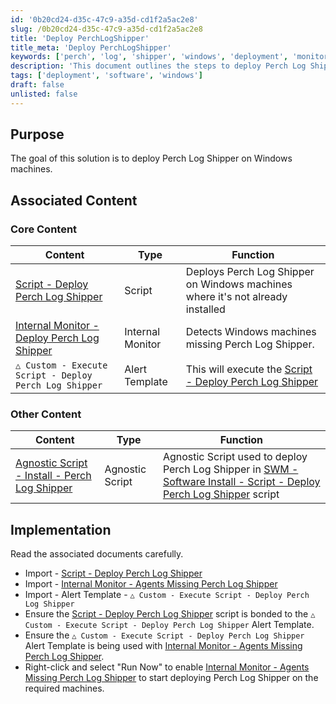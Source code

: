 ```yaml
---
id: '0b20cd24-d35c-47c9-a35d-cd1f2a5ac2e8'
slug: /0b20cd24-d35c-47c9-a35d-cd1f2a5ac2e8
title: 'Deploy PerchLogShipper'
title_meta: 'Deploy PerchLogShipper'
keywords: ['perch', 'log', 'shipper', 'windows', 'deployment', 'monitor']
description: 'This document outlines the steps to deploy Perch Log Shipper on Windows machines, detailing associated scripts and monitors needed for effective implementation.'
tags: ['deployment', 'software', 'windows']
draft: false
unlisted: false
---
```


## Purpose

The goal of this solution is to deploy Perch Log Shipper on Windows machines.

## Associated Content

### Core Content

| Content                                                                 | Type           | Function                                                                     |
|-------------------------------------------------------------------------|----------------|------------------------------------------------------------------------------|
| [Script - Deploy Perch Log Shipper](/docs/6587bacd-7587-466e-b31d-7291cf11a401) | Script         | Deploys Perch Log Shipper on Windows machines where it's not already installed |
| [Internal Monitor - Deploy Perch Log Shipper](/docs/bc410117-b7b7-4345-967c-965f15acdf07) | Internal Monitor | Detects Windows machines missing Perch Log Shipper.                          |
| `△ Custom - Execute Script - Deploy Perch Log Shipper`               | Alert Template  | This will execute the [Script - Deploy Perch Log Shipper](/docs/6587bacd-7587-466e-b31d-7291cf11a401) |

### Other Content

| Content                                                                 | Type           | Function                                                                                           |
|-------------------------------------------------------------------------|----------------|----------------------------------------------------------------------------------------------------|
| [Agnostic Script - Install - Perch Log Shipper](/docs/41fd7a2b-4604-4ef1-bd74-c7a4325da37e) | Agnostic Script | Agnostic Script used to deploy Perch Log Shipper in [SWM - Software Install - Script - Deploy Perch Log Shipper](/docs/6587bacd-7587-466e-b31d-7291cf11a401) script |

## Implementation

Read the associated documents carefully.

- Import - [Script - Deploy Perch Log Shipper](/docs/6587bacd-7587-466e-b31d-7291cf11a401)
- Import - [Internal Monitor - Agents Missing Perch Log Shipper](/docs/bc410117-b7b7-4345-967c-965f15acdf07)
- Import - Alert Template - `△ Custom - Execute Script - Deploy Perch Log Shipper`
- Ensure the [Script - Deploy Perch Log Shipper](/docs/6587bacd-7587-466e-b31d-7291cf11a401) script is bonded to the `△ Custom - Execute Script - Deploy Perch Log Shipper` Alert Template.
- Ensure the `△ Custom - Execute Script - Deploy Perch Log Shipper` Alert Template is being used with [Internal Monitor - Agents Missing Perch Log Shipper](/docs/bc410117-b7b7-4345-967c-965f15acdf07).
- Right-click and select "Run Now" to enable [Internal Monitor - Agents Missing Perch Log Shipper](/docs/bc410117-b7b7-4345-967c-965f15acdf07) to start deploying Perch Log Shipper on the required machines.

